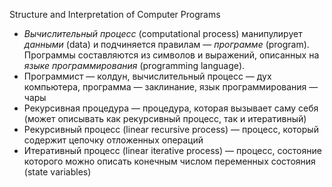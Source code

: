 Structure and Interpretation of Computer Programs

* *Вычислительный процесс* (computational process) манипулирует *данными* (data) и подчиняется правилам — *программе* (program). Программы составляются из символов и выражений, описанных на *языке программирования* (programming language).
* Программист — колдун, вычислительный процесс — дух компьютера, программа — заклинание, язык программирования — чары
* Рекурсивная процедура — процедура, которая вызывает саму себя (может описывать как рекурсивный процесс, так и итеративный)
* Рекурсивный процесс (linear recursive process) — процесс, который содержит цепочку отложенных операций
* Итеративный процесс (linear iterative process) — процесс, состояние которого можно описать конечным числом переменных состояния (state variables)
